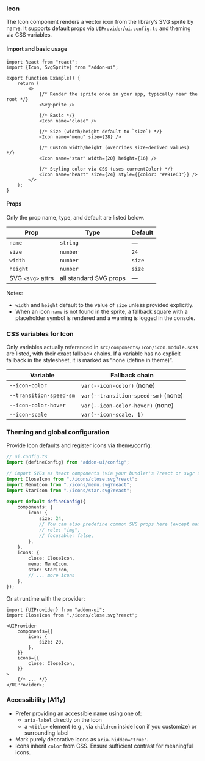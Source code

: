 ### Icon

The Icon component renders a vector icon from the library’s SVG sprite by name. It supports default props via `UIProvider`/`ui.config.ts` and theming via CSS variables.

#### Import and basic usage

```tsx
import React from "react";
import {Icon, SvgSprite} from "addon-ui";

export function Example() {
    return (
        <>
            {/* Render the sprite once in your app, typically near the root */}
            <SvgSprite />

            {/* Basic */}
            <Icon name="close" />

            {/* Size (width/height default to `size`) */}
            <Icon name="menu" size={28} />

            {/* Custom width/height (overrides size-derived values) */}
            <Icon name="star" width={20} height={16} />

            {/* Styling color via CSS (uses currentColor) */}
            <Icon name="heart" size={24} style={{color: "#e91e63"}} />
        </>
    );
}
```

#### Props

Only the prop name, type, and default are listed below.

| Prop              | Type                   | Default |
| ----------------- | ---------------------- | ------- |
| `name`            | `string`               | —       |
| `size`            | `number`               | `24`    |
| `width`           | `number`               | `size`  |
| `height`          | `number`               | `size`  |
| SVG `<svg>` attrs | all standard SVG props | —       |

Notes:

- `width` and `height` default to the value of `size` unless provided explicitly.
- When an icon `name` is not found in the sprite, a fallback square with a placeholder symbol is rendered and a warning is logged in the console.

### CSS variables for Icon

Only variables actually referenced in `src/components/Icon/icon.module.scss` are listed, with their exact fallback chains. If a variable has no explicit fallback in the stylesheet, it is marked as “none (define in theme)”.

| Variable                | Fallback chain                      |
| ----------------------- | ----------------------------------- |
| `--icon-color`          | `var(--icon-color)` (none)          |
| `--transition-speed-sm` | `var(--transition-speed-sm)` (none) |
| `--icon-color-hover`    | `var(--icon-color-hover)` (none)    |
| `--icon-scale`          | `var(--icon-scale, 1)`              |

### Theming and global configuration

Provide Icon defaults and register icons via theme/config:

```ts
// ui.config.ts
import {defineConfig} from "addon-ui/config";

// import SVGs as React components (via your bundler's ?react or svgr setup)
import CloseIcon from "./icons/close.svg?react";
import MenuIcon from "./icons/menu.svg?react";
import StarIcon from "./icons/star.svg?react";

export default defineConfig({
    components: {
        icon: {
            size: 24,
            // You can also predefine common SVG props here (except name), e.g.:
            // role: "img",
            // focusable: false,
        },
    },
    icons: {
        close: CloseIcon,
        menu: MenuIcon,
        star: StarIcon,
        // ... more icons
    },
});
```

Or at runtime with the provider:

```tsx
import {UIProvider} from "addon-ui";
import CloseIcon from "./icons/close.svg?react";

<UIProvider
    components={{
        icon: {
            size: 20,
        },
    }}
    icons={{
        close: CloseIcon,
    }}
>
    {/* ... */}
</UIProvider>;
```

### Accessibility (A11y)

- Prefer providing an accessible name using one of:
    - `aria-label` directly on the Icon
    - a `<title>` element (e.g., via `children` inside Icon if you customize) or surrounding label
- Mark purely decorative icons as `aria-hidden="true"`.
- Icons inherit `color` from CSS. Ensure sufficient contrast for meaningful icons.

